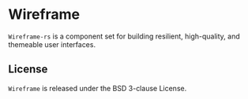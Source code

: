 # Wireframe

`Wireframe-rs` is a component set for building resilient, high-quality, and themeable user interfaces.

## License

`Wireframe` is released under the BSD 3-clause License.
